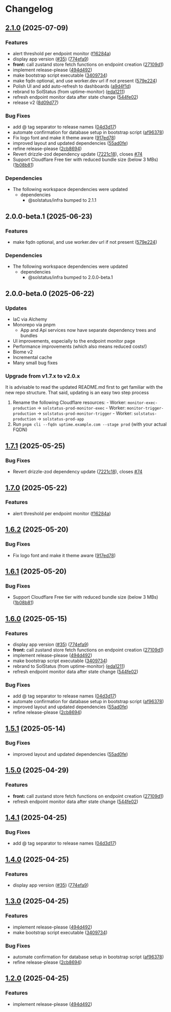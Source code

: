 # Changelog

## [2.1.0](https://github.com/unibeck/solstatus/compare/solstatus@v2.0.0...solstatus@v2.1.0) (2025-07-09)


### Features

* alert threshold per endpoint monitor ([f16284a](https://github.com/unibeck/solstatus/commit/f16284a7bbd3e803f21fbf6e0ea4d9e01e9422fc))
* display app version ([#35](https://github.com/unibeck/solstatus/issues/35)) ([774efa9](https://github.com/unibeck/solstatus/commit/774efa9bab2eac9bec64a51a2e42e3737c7d9456))
* **front:** call zustand store fetch functions on endpoint creation ([27109d1](https://github.com/unibeck/solstatus/commit/27109d17ea55a24bbfcad72c3e3456406023cb42))
* implement release-please ([494d492](https://github.com/unibeck/solstatus/commit/494d4923eced1f18e9923ceebfa4ee33d2c4dd7e))
* make bootstrap script executable ([3409734](https://github.com/unibeck/solstatus/commit/3409734b78c0bea060497b239055722c0fd4ed2b))
* make fqdn optional, and use worker.dev url if not present ([579e224](https://github.com/unibeck/solstatus/commit/579e224926fa6b77d9f01d82e196d37803d47e7f))
* Polish UI and add auto-refresh to dashboards ([a9d4f1d](https://github.com/unibeck/solstatus/commit/a9d4f1db20f7415aba948593201c55b838cdac62))
* rebrand to SolStatus (from uptime-monitor) ([eda1211](https://github.com/unibeck/solstatus/commit/eda121135a43fe8fffa5cd08e01083dfed1d7a6a))
* refresh endpoint monitor data after state change ([544fe02](https://github.com/unibeck/solstatus/commit/544fe02ea2fb3349ca16c7e9f37335a31a582054))
* release v2 ([8d09d77](https://github.com/unibeck/solstatus/commit/8d09d77f92ceec9bd7cba2e9fb4a514a406b588d))


### Bug Fixes

* add @ tag separator to release names ([04d3d17](https://github.com/unibeck/solstatus/commit/04d3d17d5f961d21c67b754bc5a6e1404456c4c3))
* automate confirmation for database setup in bootstrap script ([af96378](https://github.com/unibeck/solstatus/commit/af963782dc3b8675a770f46b95e1dab1a4443b91))
* Fix logo font and make it theme aware ([917ed78](https://github.com/unibeck/solstatus/commit/917ed789ba69c253503c2030f5b0b211aa7dc7aa))
* improved layout and updated dependencies ([55ad0fe](https://github.com/unibeck/solstatus/commit/55ad0fe3842620bd45116aa91225224ceeb8d34c))
* refine release-please ([2cb8694](https://github.com/unibeck/solstatus/commit/2cb869470c2211ac5c7a6fc511d4ce5965fad129))
* Revert drizzle-zod dependency update ([7221c18](https://github.com/unibeck/solstatus/commit/7221c183dcb427d1799f8dc63175aef2baa4a8cb)), closes [#74](https://github.com/unibeck/solstatus/issues/74)
* Support Cloudflare Free tier with reduced bundle size (below 3 MBs) ([1b08b81](https://github.com/unibeck/solstatus/commit/1b08b8191f84e0c6491204b544af8c610c13c325))


### Dependencies

* The following workspace dependencies were updated
  * dependencies
    * @solstatus/infra bumped to 2.1.1

## 2.0.0-beta.1 (2025-06-23)

### Features

* make fqdn optional, and use worker.dev url if not present ([579e224](https://github.com/unibeck/solstatus/commit/579e224926fa6b77d9f01d82e196d37803d47e7f))

### Dependencies

* The following workspace dependencies were updated
  * dependencies
    * @solstatus/infra bumped to 2.0.0-beta.1

## 2.0.0-beta.0 (2025-06-22)

### Updates

* IaC via Alchemy
* Monorepo via pnpm
  * App and Api services now have separate dependency trees and bundles
* UI improvements, especially to the endpoint monitor page
* Performance improvements (which also means reduced costs!)
* Biome v2
* Incremental cache
* Many small bug fixes

### Upgrade from v1.7.x to v2.0.x

It is advisable to read the updated README.md first to get familiar with the new repo structure. That said, updating is an easy two step process

1) Rename the following Cloudflare resources:
        - Worker: `monitor-exec-production` -> `solstatus-prod-monitor-exec`
        - Worker: `monitor-trigger-production` -> `solstatus-prod-monitor-trigger`
        - Worker: `solstatus-production` -> `solstatus-prod-app`
2) Run `pnpm cli --fqdn uptime.example.com --stage prod` (with your actual FQDN)

## [1.7.1](https://github.com/unibeck/solstatus/compare/solstatus@v1.7.0...solstatus@v1.7.1) (2025-05-25)


### Bug Fixes

* Revert drizzle-zod dependency update ([7221c18](https://github.com/unibeck/solstatus/commit/7221c183dcb427d1799f8dc63175aef2baa4a8cb)), closes [#74](https://github.com/unibeck/solstatus/issues/74)

## [1.7.0](https://github.com/unibeck/solstatus/compare/solstatus@v1.6.2...solstatus@v1.7.0) (2025-05-22)


### Features

* alert threshold per endpoint monitor ([f16284a](https://github.com/unibeck/solstatus/commit/f16284a7bbd3e803f21fbf6e0ea4d9e01e9422fc))

## [1.6.2](https://github.com/unibeck/solstatus/compare/solstatus@v1.6.1...solstatus@v1.6.2) (2025-05-20)


### Bug Fixes

* Fix logo font and make it theme aware ([917ed78](https://github.com/unibeck/solstatus/commit/917ed789ba69c253503c2030f5b0b211aa7dc7aa))

## [1.6.1](https://github.com/unibeck/solstatus/compare/solstatus@v1.6.0...solstatus@v1.6.1) (2025-05-20)


### Bug Fixes

* Support Cloudflare Free tier with reduced bundle size (below 3 MBs) ([1b08b81](https://github.com/unibeck/solstatus/commit/1b08b8191f84e0c6491204b544af8c610c13c325))

## [1.6.0](https://github.com/unibeck/uptime-monitor/compare/solstatus@v1.5.1...solstatus@v1.6.0) (2025-05-15)


### Features

* display app version ([#35](https://github.com/unibeck/uptime-monitor/issues/35)) ([774efa9](https://github.com/unibeck/uptime-monitor/commit/774efa9bab2eac9bec64a51a2e42e3737c7d9456))
* **front:** call zustand store fetch functions on endpoint creation ([27109d1](https://github.com/unibeck/uptime-monitor/commit/27109d17ea55a24bbfcad72c3e3456406023cb42))
* implement release-please ([494d492](https://github.com/unibeck/uptime-monitor/commit/494d4923eced1f18e9923ceebfa4ee33d2c4dd7e))
* make bootstrap script executable ([3409734](https://github.com/unibeck/uptime-monitor/commit/3409734b78c0bea060497b239055722c0fd4ed2b))
* rebrand to SolStatus (from uptime-monitor) ([eda1211](https://github.com/unibeck/uptime-monitor/commit/eda121135a43fe8fffa5cd08e01083dfed1d7a6a))
* refresh endpoint monitor data after state change ([544fe02](https://github.com/unibeck/uptime-monitor/commit/544fe02ea2fb3349ca16c7e9f37335a31a582054))


### Bug Fixes

* add @ tag separator to release names ([04d3d17](https://github.com/unibeck/uptime-monitor/commit/04d3d17d5f961d21c67b754bc5a6e1404456c4c3))
* automate confirmation for database setup in bootstrap script ([af96378](https://github.com/unibeck/uptime-monitor/commit/af963782dc3b8675a770f46b95e1dab1a4443b91))
* improved layout and updated dependencies ([55ad0fe](https://github.com/unibeck/uptime-monitor/commit/55ad0fe3842620bd45116aa91225224ceeb8d34c))
* refine release-please ([2cb8694](https://github.com/unibeck/uptime-monitor/commit/2cb869470c2211ac5c7a6fc511d4ce5965fad129))

## [1.5.1](https://github.com/unibeck/solstatus/compare/solstatus@v1.5.0...solstatus@v1.5.1) (2025-05-14)


### Bug Fixes

* improved layout and updated dependencies ([55ad0fe](https://github.com/unibeck/solstatus/commit/55ad0fe3842620bd45116aa91225224ceeb8d34c))

## [1.5.0](https://github.com/unibeck/solstatus/compare/solstatus@v1.4.1...solstatus@v1.5.0) (2025-04-29)


### Features

* **front:** call zustand store fetch functions on endpoint creation ([27109d1](https://github.com/unibeck/solstatus/commit/27109d17ea55a24bbfcad72c3e3456406023cb42))
* refresh endpoint monitor data after state change ([544fe02](https://github.com/unibeck/solstatus/commit/544fe02ea2fb3349ca16c7e9f37335a31a582054))

## [1.4.1](https://github.com/unibeck/solstatus/compare/solstatus-v1.4.0...solstatus@v1.4.1) (2025-04-25)


### Bug Fixes

* add @ tag separator to release names ([04d3d17](https://github.com/unibeck/solstatus/commit/04d3d17d5f961d21c67b754bc5a6e1404456c4c3))

## [1.4.0](https://github.com/unibeck/solstatus/compare/solstatus-v1.3.0...solstatus-v1.4.0) (2025-04-25)


### Features

* display app version ([#35](https://github.com/unibeck/solstatus/issues/35)) ([774efa9](https://github.com/unibeck/solstatus/commit/774efa9bab2eac9bec64a51a2e42e3737c7d9456))

## [1.3.0](https://github.com/unibeck/solstatus/compare/solstatus-v1.2.0...solstatus-v1.3.0) (2025-04-25)


### Features

* implement release-please ([494d492](https://github.com/unibeck/solstatus/commit/494d4923eced1f18e9923ceebfa4ee33d2c4dd7e))
* make bootstrap script executable ([3409734](https://github.com/unibeck/solstatus/commit/3409734b78c0bea060497b239055722c0fd4ed2b))


### Bug Fixes

* automate confirmation for database setup in bootstrap script ([af96378](https://github.com/unibeck/solstatus/commit/af963782dc3b8675a770f46b95e1dab1a4443b91))
* refine release-please ([2cb8694](https://github.com/unibeck/solstatus/commit/2cb869470c2211ac5c7a6fc511d4ce5965fad129))

## [1.2.0](https://github.com/unibeck/solstatus/compare/v1.1.1...v1.2.0) (2025-04-25)


### Features

* implement release-please ([494d492](https://github.com/unibeck/solstatus/commit/494d4923eced1f18e9923ceebfa4ee33d2c4dd7e))
